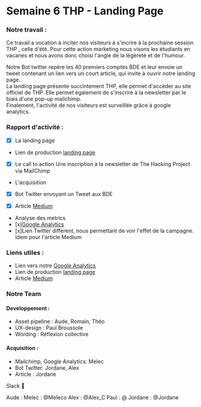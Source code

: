 
# Semaine 6 THP - Landing Page

### Notre travail :

Ce travail a vocation à inciter nos visiteurs à s'incrire à la prochaine session THP , celle d'été. Pour cette action marketing nous visons les étudiants en vacanes et nous avons donc choisi l'angle de la légèreté et de l'humour.

Notre Bot twitter repère les 40 premiers comptes BDE et leur envoie un tweet contenant un lien vers un court article, qui invite à ouvrir notre landing page. <br/>
La landing page présente succintement THP, elle permet d'accéder au site officiel de THP. Elle permet également de s'inscrire à la newsletter par le biais d'une pop-up mailchimp. <br/>
Finalement, l'activité de nos visiteurs est surveillée grâce à google analytics. <br/>

### Rapport d'activité :

- [x] La landing page
- Lien de production [landing page](https://landing-page-thp.herokuapp.com/)

- [x] Le call to action
Une inscription à la newsletter de The Hacking Project via MailChimp

- L'acquisition
- [x] Bot Twitter envoyant un Tweet aux BDE

- [x] Article [Medium](https://medium.com/@faou.jordane/5-bonnes-raisons-de-partir-en-vacances-avec-ses-potes-et-apprendre-%C3%A0-coder-gratuitement-e56c8434e469)

- Analyse des metrics
- [x][Google Analytics](https://analytics.google.com/analytics/web/?authuser=0#/embed/report-home/a118988337w176146389p175052214)
- [x]Lien Twitter différent, nous permettant de voir l'effet de la campagne. Idem pour l'article Medium

### Liens utiles :

- Lien vers notre [Google Analytics](https://analytics.google.com/analytics/web/?authuser=0#/embed/report-home/a118988337w176146389p175052214)
- Lien de production [landing page](https://landing-page-thp.herokuapp.com/)
- Article [Medium](https://medium.com/@faou.jordane/5-bonnes-raisons-de-partir-en-vacances-avec-ses-potes-et-apprendre-%C3%A0-coder-gratuitement-e56c8434e469)

### Notre Team
#### Developpement :
- Asset pipeline :
Aude, Romain, Théo
- UX-design :
Paul Broussole
- Wording :
Réflexion collective

#### Acquisition :
- Mailchimp, Google Analytics:
Melec
- Bot Twitter:
Jordane, Alex
- Article :
Jordane

Slack 💌

Aude : 
Melec : @Meleco
Alex : @Alex_C
Paul : @
Jordane : @Jordane
